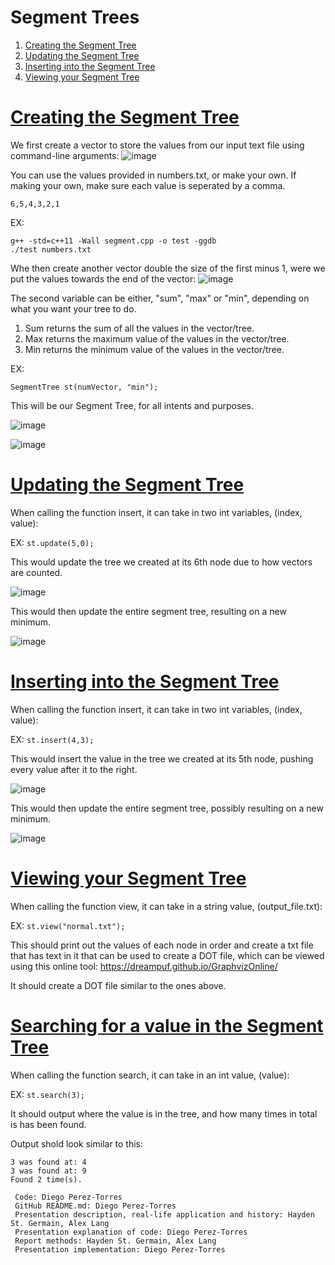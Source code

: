  # Segment Trees
 
  1. [Creating the Segment Tree](#creating-the-segment-tree)
  2. [Updating the Segment Tree](#updating-the-segment-tree)
  3. [Inserting into the Segment Tree](#inserting-into-the-segment-tree)
  4. [Viewing your Segment Tree](#viewing-your-segment-tree)

 # [Creating the Segment Tree](#segment-trees)
 We first create a vector to store the values from our input text file using command-line arguments:
 ![image](https://user-images.githubusercontent.com/72944152/163855348-ddc1303a-7534-4061-b164-29d5e6b56595.png)
 
 You can use the values provided in numbers.txt, or make your own. If making your own, make sure each value is seperated by a comma.
 
 ```
 6,5,4,3,2,1
 ```
 
 EX:
 ```
 g++ -std=c++11 -Wall segment.cpp -o test -ggdb
 ./test numbers.txt
 ```
 

Whe then create another vector double the size of the first minus 1, were we put the values towards the end of the vector:
![image](https://user-images.githubusercontent.com/72944152/163862583-e5f06512-6d98-4ee6-b2f0-7e5a1a9403c6.png)

The second variable can be either, "sum", "max" or "min", depending on what you want your tree to do.
1. Sum returns the sum of all the values in the vector/tree.
2. Max returns the maximum value of the values in the vector/tree.
3. Min returns the minimum value of the values in the vector/tree.

EX:
```
SegmentTree st(numVector, "min");
```

This will be our Segment Tree, for all intents and purposes. 

![image](https://user-images.githubusercontent.com/72944152/163905913-7f21a580-58dc-4c6f-bf6d-9c4e1f8ff18e.png)

![image](https://user-images.githubusercontent.com/72944152/163906150-8ec60378-7048-48b7-905c-90832c73684c.png)

 # [Updating the Segment Tree](#segment-trees)
 When calling the function insert, it can take in two int variables, (index, value):
 
 EX: ```st.update(5,0);```
 
 This would update the tree we created at its 6th node due to how vectors are counted.
 
 ![image](https://user-images.githubusercontent.com/72944152/163906668-11c3b015-bf0c-4d0e-bb12-eaf5123c3d71.png)
 
 This would then update the entire segment tree, resulting on a new minimum.
 
![image](https://user-images.githubusercontent.com/72944152/163906554-ac86390a-47ca-4f3d-862d-306e9681f2ce.png)
 
 
 # [Inserting into the Segment Tree](#segment-trees)

 When calling the function insert, it can take in two int variables, (index, value):
 
 EX: ```st.insert(4,3);```
 
 This would insert the value in the tree we created at its 5th node, pushing every value after it to the right.
 
 ![image](https://user-images.githubusercontent.com/72944152/163906880-ce6c3e29-38f1-4870-83d8-2b8902301ec6.png)
 
  This would then update the entire segment tree, possibly resulting on a new minimum.
  
  ![image](https://user-images.githubusercontent.com/72944152/163906951-54dac2c4-427e-4c1a-ba4d-0ed5bae8a563.png)

# [Viewing your Segment Tree](#segment-trees)

When calling the function view, it can take in a string value, (output_file.txt):

EX: ```st.view("normal.txt");```

This should print out the values of each node in order and create a txt file that has text in it that can be used to create a DOT file, which can be viewed using this online tool: https://dreampuf.github.io/GraphvizOnline/

It should create a DOT file similar to the ones above.

# [Searching for a value in the Segment Tree](#segment-trees)

When calling the function search, it can take in an int value, (value):

EX: ```st.search(3);```

It should output where the value is in the tree, and how many times in total is has been found.

Output shold look similar to this:

```
3 was found at: 4
3 was found at: 9
Found 2 time(s).
```
```
 Code: Diego Perez-Torres
 GitHub README.md: Diego Perez-Torres
 Presentation description, real-life application and history: Hayden St. Germain, Alex Lang
 Presentation explanation of code: Diego Perez-Torres
 Report methods: Hayden St. Germain, Alex Lang
 Presentation implementation: Diego Perez-Torres
```
